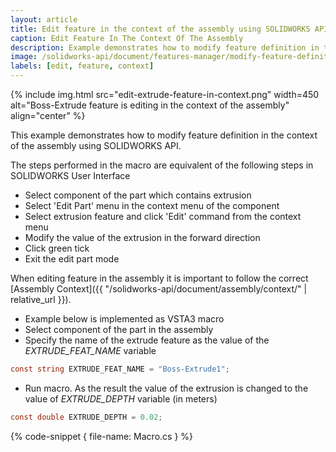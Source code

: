 ```yaml
---
layout: article
title: Edit feature in the context of the assembly using SOLIDWORKS API
caption: Edit Feature In The Context Of The Assembly
description: Example demonstrates how to modify feature definition in the context of the assembly
image: /solidworks-api/document/features-manager/modify-feature-definition-in-context/edit-extrude-feature-in-context.png
labels: [edit, feature, context]
---
```

{% include img.html src="edit-extrude-feature-in-context.png" width=450 alt="Boss-Extrude feature is editing in the context of the assembly" align="center" %}

This example demonstrates how to modify feature definition in the context of the assembly using SOLIDWORKS API.

The steps performed in the macro are equivalent of the following steps in SOLIDWORKS User Interface

* Select component of the part which contains extrusion
* Select 'Edit Part' menu in the context menu of the component
* Select extrusion feature and click 'Edit' command from the context menu
* Modify the value of the extrusion in the forward direction
* Click green tick
* Exit the edit part mode

When editing feature in the assembly it is important to follow the correct [Assembly Context]({{ "/solidworks-api/document/assembly/context/" | relative_url }}).

* Example below is implemented as VSTA3 macro
* Select component of the part in the assembly
* Specify the name of the extrude feature as the value of the *EXTRUDE_FEAT_NAME* variable
~~~ cs
const string EXTRUDE_FEAT_NAME = "Boss-Extrude1";
~~~
* Run macro. As the result the value of the extrusion is changed to the value of *EXTRUDE_DEPTH* variable (in meters)
~~~ cs
const double EXTRUDE_DEPTH = 0.02;
~~~

{% code-snippet { file-name: Macro.cs } %}
